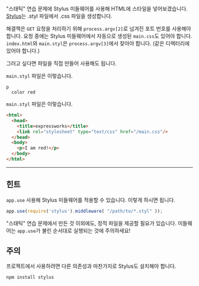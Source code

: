"스태틱" 연습 문제에 Stylus 미들웨어를 사용해 HTML에 스타일을 넣어보겠습니다.
[Stylus](https://github.com/stylus/stylus)는 .styl 파일에서 .css 파일을
생성합니다.

해결책은 `GET` 요청을 처리하기 위해  `process.argv[2]`로 넘겨진 포트 번호를
사용해야 합니다. 요청 중에는 Stylus 미들웨어에서 자동으로 생성된 `main.css`도
있어야 합니다. `index.html`와 `main.styl`은 `process.argv[3]`에서 찾아야 합니다.
(같은 디렉터리에 있어야 합니다.)

그러고 싶다면 파일을 직접 만들어 사용해도 됩니다.

`main.styl` 파일은 이렇습니다.

```stylus
p
  color red
```

`main.styl` 파일은 이렇습니다.

```html
<html>
  <head>
    <title>expressworks</title>
    <link rel="stylesheet" type="text/css" href="/main.css"/>
  </head>
  <body>
    <p>I am red!</p>
  </body>
</html>
```

-----------------------------

## 힌트

`app.use` 사용해 Stylus 미들웨어를 적용할 수 있습니다.
이렇게 하시면 됩니다.

```js
app.use(require('stylus').middleware( "/path/to/*.styl" ));
```

"스태틱" 연습 문제에서 만든 것 이외에도, 정적 파일을 제공할 필요가 있습니다.
미들웨어는 `app.use`가 불린 순서대로 실행되는 것에 주의하세요!

## 주의

프로젝트에서 사용하려면 다른 의존성과 마찬가지로 Stylus도 설치해야 합니다.

```sh
npm install stylus
```
